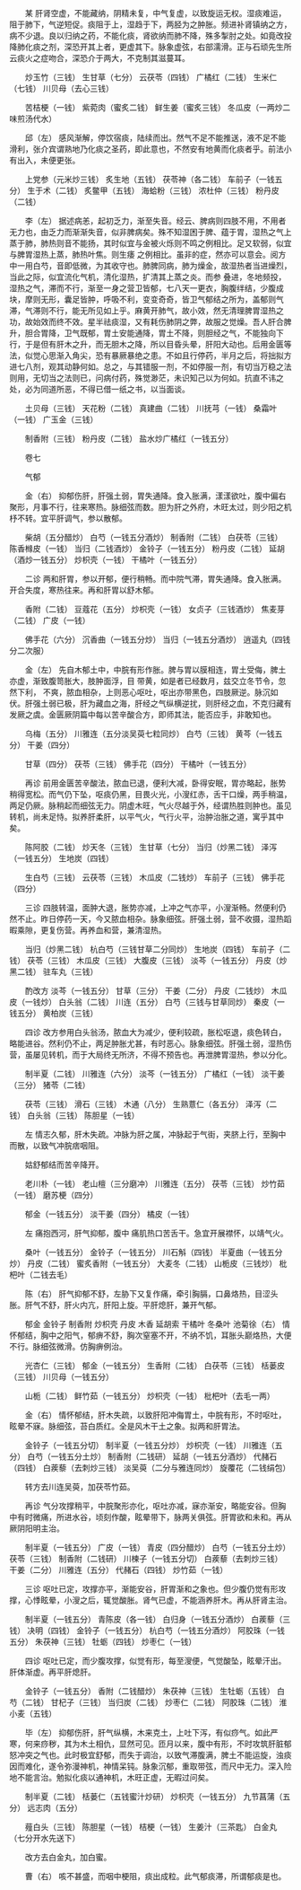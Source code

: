 <!-- { "loadSidebar": true } -->
　　某 肝肾空虚，不能藏纳，阴精未复，中气复虚，以致旋运无权。湿痰难运，阻于肺下，气逆短促。痰阻于上，湿趋于下，两胫为之肿胀。频进补肾镇纳之方，病不少退。良以归纳之药，不能化痰，肾欲纳而肺不降，殊多掣肘之处。如竟改投降肺化痰之剂，深恐开其上者，更虚其下。脉象虚弦，右部濡滑。正与石顽先生所云痰火之症吻合，深恐介于两大，不克制其滋蔓耳。

　　炒玉竹（三钱） 生甘草（七分） 云茯苓（四钱） 广橘红（二钱） 生米仁（七钱） 川贝母（去心三钱）

　　苦桔梗（一钱） 紫菀肉（蜜炙二钱） 鲜生姜（蜜炙三钱） 冬瓜皮（一两炒二味煎汤代水）

　　邱（左） 感风渐解，停饮宿痰，陆续而出。然气不足不能推送，液不足不能滑利，张介宾谓熟地乃化痰之圣药，即此意也，不然安有地黄而化痰者乎。前法小有出入，未便更张。

　　上党参（元米炒三钱） 炙生地（五钱） 茯苓神（各二钱） 车前子（一钱五分） 生于术（二钱） 炙鳖甲（五钱） 海蛤粉（三钱） 浓杜仲（三钱） 粉丹皮（二钱）

　　李（左） 据述病恙，起初乏力，渐至失音。经云、脾病则四肢不用，不用者无力也，由乏力而渐渐失音，似非脾病矣。殊不知湿困于脾、蕴于胃，湿热之气上蒸于肺，肺热则音不能扬，其时似宜与金被火烁则不鸣之例相比。足又软弱，似宜与脾胃湿热上蒸，肺热叶焦。则生痿 之例相比。虽非的症，然亦可以意会。阅方中一用白芍，音即低微，为其收守也。肺脾同病，肺为燥金，故湿热者当进燥烈，当此之际，似宜流化气机，清化湿热，扩清其上蒸之炎。而参 叠进，冬地频投，湿热之气，滞而不行，渐至一身之营卫皆郁，七八天一更衣，胸腹绊结，少腹成块，摩则无形，囊足皆肿，呼吸不利，变变奇奇，皆卫气郁结之所为，盖郁则气滞，气滞则不行，能无所见如上乎。麻黄开肺气，故小效，然无清理脾胃湿热之功，故始效而终不效。星半祛痰湿，又有耗伤肺阴之弊，故服之觉燥。吾人肝合脾升，胆合胃降，卫气既郁，胃土安能通降，胃土不降，则胆经之气，不能独向下行，于是但有肝木之升，而无胆木之降，所以目昏头晕，肝阳大动也。后用金匮等法，似觉心思渐入角尖，恐有暴厥暴绝之患。不如且行停药，半月之后，将拙拟方进七八剂，观其动静何如。总之，与其错服一剂，不如停服一剂，有切当万稳之法则用，无切当之法则已，问病付药，殊觉渺茫，未识知己以为何如。抗直不讳之处，必为同道所恶，不得已借一纸之书，以当面谈。

　　土贝母（三钱） 天花粉（二钱） 真建曲（二钱） 川抚芎（一钱） 桑霜叶（一钱） 广玉金（三钱）

　　制香附（三钱） 粉丹皮（二钱） 盐水炒广橘红（一钱五分）

　　卷七

　　气郁

　　金（右） 抑郁伤肝，肝强土弱，胃失通降。食入胀满，漾漾欲吐，腹中偏右聚形，月事不行，往来寒热。脉细弦而数。胆为肝之外府，木旺太过，则少阳之机杼不转。宜平肝调气，参以散郁。

　　柴胡（五分醋炒） 白芍（一钱五分酒炒） 制香附（二钱） 白茯苓（三钱） 陈香橼皮（一钱） 当归（二钱酒炒） 金铃子（一钱五分） 粉丹皮（二钱） 延胡（酒炒一钱五分） 炒枳壳（一钱） 干橘叶（一钱五分）

　　二诊 两和肝胃，参以开郁，便行稍畅。而中院气滞，胃失通降。食入胀满。开合失度，寒热往来。再和肝胃以舒木郁。

　　香附（二钱） 豆蔻花（五分） 炒枳壳（一钱） 女贞子（三钱酒炒） 焦麦芽（二钱） 广皮（一钱）

　　佛手花（六分） 沉香曲（一钱五分炒） 当归（一钱五分酒炒） 逍遥丸（四钱分二次服）

　　金（左） 先自木郁土中，中脘有形作胀。脾与胃以膜相连，胃土受侮，脾土亦虚，渐致腹笥胀大，肢肿面浮，目 带黄，如是者已经数月，兹交立冬节令，忽然下利， 不爽，脓血相杂，上则恶心呕吐，呕出亦带黑色，四肢厥逆。脉沉如伏。肝强土弱已极，肝为藏血之海，肝经之气纵横逆扰，则肝经之血，不克归藏有发厥之虞。金匮厥阴篇中每以苦辛酸合方，即师其法，能否应手，非敢知也。

　　乌梅（五分） 川雅连（五分淡吴萸七粒同炒） 白芍（三钱） 黄芩（一钱五分） 干姜（四分）

　　甘草（四分） 茯苓（三钱） 佛手花（四分） 干橘叶（一钱五分）

　　再诊 前用金匮苦辛酸法，脓血已退，便利大减，卧得安眠，胃亦略起，胀势稍得宽松。而气仍下坠，呕痰仍黑，目畏火光，小溲红赤，舌干口燥，两手稍温，两足仍厥。脉稍起而细弦无力。阴虚木旺，气火尽越于外，经谓热胜则肿也。虽见转机，尚未足恃。拟养肝柔肝，以平气火，气行火平，治肿治胀之道，寓乎其中矣。

　　陈阿胶（二钱） 炒天冬（三钱） 生甘草（七分） 当归（炒黑二钱） 泽泻（一钱五分） 生地炭（四钱）

　　生白芍（三钱） 云茯苓（三钱） 木瓜皮（二钱炒） 车前子（三钱） 佛手花（四分）

　　三诊 四肢转温，面肿大退，胀势亦减，上冲之气亦平，小溲渐畅。然便利仍然不止。昨日停药一天，今又脓血相杂。脉象细弦。肝强土弱，营不收摄，湿热蹈暇乘隙，更复伤营。再养血和营，兼清湿热。

　　当归（炒黑二钱） 杭白芍（三钱甘草二分同炒） 生地炭（四钱） 车前子（二钱） 茯苓（三钱） 木瓜皮（三钱） 大腹皮（三钱） 淡芩（一钱五分） 丹皮（炒黑二钱） 驻车丸（三钱）

　　酌改方 淡芩（一钱五分） 甘草（三分） 干姜（二分） 丹皮（二钱炒） 木瓜皮（一钱炒） 白头翁（二钱） 川连（五分） 白芍（三钱与甘草同炒） 秦皮（一钱五分） 黄柏炭（三钱）

　　四诊 改方参用白头翁汤，脓血大为减少，便利较疏，胀松呕退，痰色转白，略能进谷。然利仍不止，两足肿胀尤甚，有时恶心。脉象细弦。肝强土弱，湿热伤营，虽屡见转机，而于大局终无所济，不得不预告也。再泄脾胃湿热，参以分化。

　　制半夏（二钱） 川雅连（六分） 淡芩（一钱五分） 广橘红（一钱） 淡干姜（三分） 猪苓（二钱）

　　茯苓（三钱） 滑石（三钱） 木通（八分） 生熟薏仁（各五分） 泽泻（二钱） 白头翁（三钱） 陈胆星（一钱）

　　左 情志久郁，肝木失疏。冲脉为肝之属，冲脉起于气街，夹脐上行，至胸中而散，以致气冲脘痞咽阻。

　　姑舒郁结而苦辛降开。

　　老川朴（一钱） 老山檀（三分磨冲） 川雅连（五分） 茯苓（三钱） 炒竹茹（一钱） 磨苏梗（四分）

　　郁金（一钱五分） 淡干姜（四分） 橘皮（一钱）

　　左 痛抱西河，肝气抑郁，腹中 痛肌热口苦舌干。急宜开展襟怀，以靖气火。

　　桑叶（一钱五分） 金铃子（一钱五分） 川石斛（四钱） 半夏曲（一钱五分炒） 丹皮（二钱） 蜜炙香附（一钱五分） 大麦冬（二钱） 山栀皮（三钱炒） 枇杷叶（二钱去毛）

　　陈（右） 肝气抑郁不舒，左胁下又复作痛，牵引胸膈，口鼻烙热，目涩头胀。肝气不舒，肝火内亢，肝阳上旋。平肝熄肝，兼开气郁。

　　郁金 金铃子 制香附 炒枳壳 丹皮 木香 延胡索 干橘叶 冬桑叶 池菊徐（右） 情怀郁结，胸中之阳气，郁痹不舒，胸次窒塞不开，不纳不饥，耳胀头巅烙热，大便不行。脉细弦微滑。仿胸痹例治。

　　光杏仁（三钱） 郁金（一钱五分） 生香附（二钱） 白茯苓（三钱） 栝蒌皮（三钱） 川贝母（一钱五分）

　　山栀（二钱） 鲜竹茹（一钱五分） 炒枳壳（一钱） 枇杷叶（去毛一两）

　　金（右） 情怀郁结，肝木失疏，以致肝阳冲侮胃土，中脘有形，不时呕吐，眩晕不寐。脉细弦，苔白质红。全是风木干土之象。拟两和肝胃法。

　　金铃子（一钱五分切） 制半夏（一钱五分炒） 炒枳壳（一钱） 川雅连（五分） 白芍（一钱五分土炒） 制香附（二钱研） 延胡（一钱五分酒炒） 代赭石（四钱） 白蒺藜（去刺炒三钱） 淡吴萸（二分与雅连同炒） 旋覆花（二钱绢包）

　　转方去川连吴萸，加茯苓竹茹。

　　再诊 气分攻撑稍平，中脘聚形亦化，呕吐亦减，寐亦渐安，略能安谷。但胸中有时微痛，所进水谷，顷刻作酸，眩晕带下，脉两关俱弦。肝胃欲和未和。再从厥阴阳明主治。

　　制半夏（一钱五分） 广皮（一钱） 青皮（四分醋炒） 白芍（一钱五分土炒） 茯苓（三钱） 制香附（二钱研） 川楝子（一钱五分切） 白蒺藜（去刺炒三钱） 干姜（二分） 川雅连（五分） 代赭石（四钱） 炒竹茹（一钱）

　　三诊 呕吐已定，攻撑亦平，渐能安谷，肝胃渐和之象也。但少腹仍觉有形攻撑，心悸眩晕，小溲之后，辄觉酸胀。肾气已虚，不能涵养肝木。再从肝肾主治。

　　制半夏（一钱五分） 青陈皮（各一钱） 白归身（一钱五分酒炒） 白蒺藜（三钱） 决明（四钱） 金铃子（一钱五分） 杭白芍（一钱五分酒炒） 阿胶珠（一钱五分） 朱茯神（三钱） 牡蛎（四钱） 炒枣仁（一钱）

　　四诊 呕吐已定，而少腹攻撑，似觉有形，每至溲便，气觉酸坠，眩晕汗出。肝体渐虚。再平肝熄肝。

　　金铃子（一钱五分） 香附（二钱醋炒） 朱茯神（三钱） 生牡蛎（五钱） 白芍（二钱） 甘杞子（三钱） 当归炭（二钱） 炒枣仁（二钱） 阿胶珠（二钱） 淮小麦（五钱）

　　毕（左） 抑郁伤肝，肝气纵横，木来克土，上吐下泻，有似痧气。如此严寒，何来痧秽，其为木土相仇，显然可见。匝月以来，腹中有形，不时攻筑肝脏郁怒冲突之气也。此时极宜舒郁，而失于调治，以致气滞腹满，脾土不能运旋，浊痰因而难化，遂令弥漫神机，神情呆钝。脉象沉郁，重取带弦，而尺中无力。深入险地不能言治。勉拟化痰以通神机，木旺正虚，无暇过问矣。

　　制半夏（二钱） 栝蒌仁（五钱蜜汁炒研） 炒枳壳（一钱五分） 九节菖蒲（五分） 远志肉（五分）

　　薤白头（三钱） 陈胆星（一钱） 桔梗（一钱） 生姜汁（三茶匙） 白金丸（七分开水先送下）

　　改方去白金丸，加白蜜。

　　曹（右） 咳不甚盛，而咽中梗阻，痰出成粒。此气郁痰滞，所谓郁痰是也。

